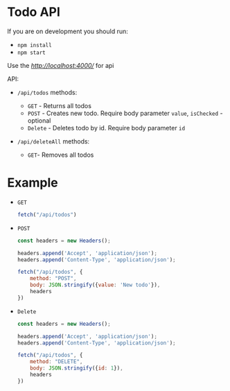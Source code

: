 # Todo API

If you are on development you should run:

* `npm install`
* `npm start`

Use the [*http://localhost:4000/*](http://localhost:4000/) for api

API:

* `/api/todos` methods:
    * `GET` - Returns all todos
    * `POST` - Creates new todo. Require body parameter `value`, `isChecked` - optional
    * `Delete` - Deletes todo by id. Require body parameter `id`

* `/api/deleteAll` methods:
    * `GET`- Removes all todos

# Example
* `GET`
    ```js
    fetch("/api/todos")
    ```
* `POST`
    ```js
    const headers = new Headers();

    headers.append('Accept', 'application/json');
    headers.append('Content-Type', 'application/json');

    fetch("/api/todos", {
      	method: "POST",
    	body: JSON.stringify({value: 'New todo'}),
    	headers
    })
    ```
* `Delete`

    ```js
    const headers = new Headers();

    headers.append('Accept', 'application/json');
    headers.append('Content-Type', 'application/json');

    fetch("/api/todos", {
      	method: "DELETE",
    	body: JSON.stringify({id: 1}),
    	headers
    })
    ```
    